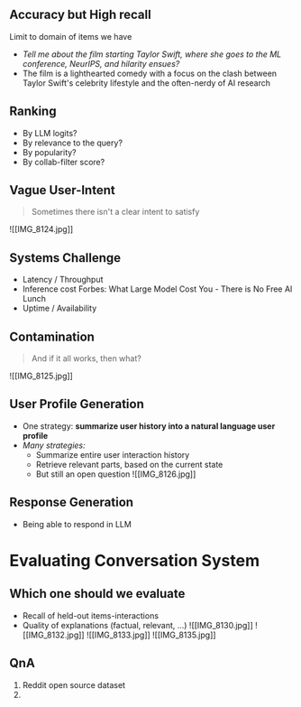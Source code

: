 ## Accuracy but High recall
Limit to domain of items we have
- *Tell me about the film starting Taylor Swift, where she goes to the ML conference, NeurIPS, and hilarity ensues?*
- The film is a lighthearted comedy with a focus on the clash between Taylor Swift's celebrity lifestyle and the often-nerdy of AI research 

## Ranking
- By LLM logits?
- By relevance to the query?
- By popularity?
- By collab-filter score?

## Vague User-Intent
> Sometimes there isn't a clear intent to satisfy

![[IMG_8124.jpg]]

## Systems Challenge
- Latency / Throughput
- Inference cost
	Forbes: What Large Model Cost You - There is No Free AI Lunch
- Uptime / Availability

## Contamination
> And if it all works, then what?

![[IMG_8125.jpg]]

## User Profile Generation
- One strategy: **summarize user history into a natural language user profile**
- *Many strategies:*
	- Summarize entire user interaction history
	- Retrieve relevant parts, based on the current state
	- But still an open question
![[IMG_8126.jpg]]
## Response Generation
- Being able to respond in LLM


# Evaluating Conversation System
## Which one should we evaluate
- Recall of held-out items-interactions
- Quality of explanations (factual, relevant, ...)
![[IMG_8130.jpg]]
![[IMG_8132.jpg]]
![[IMG_8133.jpg]]
![[IMG_8135.jpg]]

## QnA
1. Reddit open source dataset
2. 